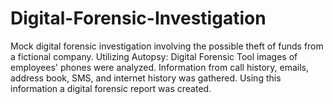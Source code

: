 # Digital-Forensic-Investigation
Mock digital forensic investigation involving the possible theft of funds from a fictional company. Utilizing Autopsy: Digital Forensic Tool images of employees' phones were analyzed. Information from call history, emails, address book, SMS, and internet history was gathered. Using this information a digital forensic report was created.
